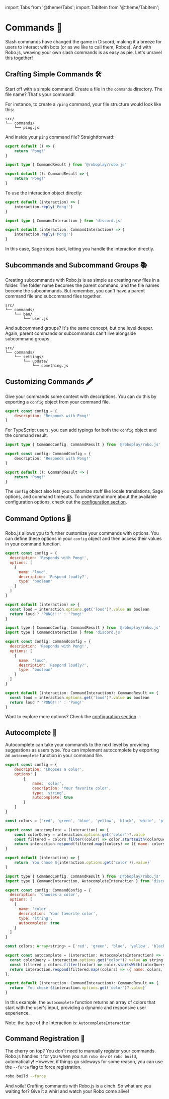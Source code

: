 import Tabs from '@theme/Tabs';
import TabItem from '@theme/TabItem';

# Commands 📜

Slash commands have changed the game in Discord, making it a breeze for users to interact with bots (or as we like to call them, Robos). And with Robo.js, weaving your own slash commands is as easy as pie. Let's unravel this together!

## Crafting Simple Commands 🛠️

Start off with a simple command. Create a file in the `commands` directory. The file name? That's your command!

For instance, to create a `/ping` command, your file structure would look like this:

```plaintext
src/
└── commands/
    └── ping.js
```

And inside your `ping` command file? Straightforward:

<Tabs groupId="examples-script">
<TabItem value="js" label="Javascript">

```javascript title="commands/ping.js"
export default () => {
	return 'Pong!'
}
```

</TabItem>
<TabItem value="ts" label="Typescript">

```typescript title="commands/ping.ts"
import type { CommandResult } from '@roboplay/robo.js'

export default (): CommandResult => {
	return 'Pong!'
}
```

</TabItem>
</Tabs>

To use the interaction object directly:
<Tabs groupId="examples-script">
<TabItem value="js" label="Javascript">

```javascript title="commands/ping.js"
export default (interaction) => {
	interaction.reply('Pong!')
}
```

</TabItem>
<TabItem value="ts" label="Typescript">

```typescript title="commands/ping.ts"
import type { CommandInteraction } from 'discord.js'

export default (interaction: CommandInteraction) => {
	interaction.reply('Pong!')
}
```

</TabItem>
</Tabs>

In this case, Sage steps back, letting you handle the interaction directly.

## Subcommands and Subcommand Groups 📚

Creating subcommands with Robo.js is as simple as creating new files in a folder. The folder name becomes the parent command, and the file names become the subcommands. But remember, you can't have a parent command file and subcommand files together.

```plaintext
src/
└── commands/
    └── ban/
        └── user.js
```

And subcommand groups? It's the same concept, but one level deeper. Again, parent commands or subcommands can't live alongside subcommand groups.

```plaintext
src/
└── commands/
    └── settings/
        └── update/
            └── something.js
```

## Customizing Commands 🖋️

Give your commands some context with descriptions. You can do this by exporting a `config` object from your command file.

```javascript
export const config = {
	description: 'Responds with Pong!'
}
```

For TypeScript users, you can add typings for both the `config` object and the command result.

```typescript title="commands/ping.ts"
import type { CommandConfig, CommandResult } from '@roboplay/robo.js'

export const config: CommandConfig = {
	description: 'Responds with Pong!'
}

export default (): CommandResult => {
	return 'Pong!'
}
```

The `config` object also lets you customize stuff like locale translations, Sage options, and command timeouts. To understand more about the available configuration options, check out the [configuration section](/docs/advanced/configuration).

## Command Options 🎚️

Robo.js allows you to further customize your commands with options. You can define these options in your `config` object and then access their values in your command function.

<Tabs groupId="examples-script">
<TabItem value="js" label="Javascript">

```javascript title="commands/ping.js" {3-9} showLineNumbers
export const config = {
  description: 'Responds with Pong!',
  options: [
    {
      name: 'loud',
      description: 'Respond loudly?',
      type: 'boolean'
    }
  ]
}

export default (interaction) => {
  const loud = interaction.options.get('loud')?.value as boolean
  return loud ? 'PONG!!!' : 'Pong!'
}
```

</TabItem>
<TabItem value="ts" label="Typescript">

```javascript title="commands/ping.ts" {6-12} showLineNumbers
import type { CommandConfig, CommandResult } from '@roboplay/robo.js'
import type { CommandInteraction } from 'discord.js'

export const config: CommandConfig = {
  description: 'Responds with Pong!',
  options: [
    {
      name: 'loud',
      description: 'Respond loudly?',
      type: 'boolean'
    }
  ]
}

export default (interaction: CommandInteraction): CommandResult => {
  const loud = interaction.options.get('loud')?.value as boolean
  return loud ? 'PONG!!!' : 'Pong!'
}
```

</TabItem>
</Tabs>

Want to explore more options? Check the [configuration section](/docs/advanced/configuration).

## Autocomplete 🧠

Autocomplete can take your commands to the next level by providing suggestions as users type. You can implement autocomplete by exporting an `autocomplete` function in your command file.

<Tabs groupId="examples-script">
<TabItem value="js" label="Javascript">

```javascript showLineNumbers title="commands/choosa-a-color.js" {15-19}
export const config = {
	description: 'Chooses a color',
	options: [
		{
			name: 'color',
			description: 'Your favorite color',
			type: 'string',
			autocomplete: true
		}
	]
}

const colors = ['red', 'green', 'blue', 'yellow', 'black', 'white', 'pink', 'purple', 'brown']

export const autocomplete = (interaction) => {
	const colorQuery = interaction.options.get('color')?.value
	const filtered = colors.filter((color) => color.startsWith(colorQuery))
	return interaction.respond(filtered.map((colors) => ({ name: colors, value: colors })))
}

export default (interaction) => {
	return `You chose ${interaction.options.get('color')?.value}`
}
```

</TabItem>
<TabItem value="ts" label="Typescript">

```javascript showLineNumbers title="commands/choosa-a-color.ts" {18-22}
import type { CommandConfig, CommandResult } from '@roboplay/robo.js'
import type { CommandInteraction, AutocompleteInteraction } from 'discord.js'

export const config: CommandConfig = {
  description: 'Chooses a color',
  options: [
    {
      name: 'color',
      description: 'Your favorite color',
      type: 'string',
      autocomplete: true
    }
  ]
}

const colors: Array<string> = ['red', 'green', 'blue', 'yellow', 'black', 'white', 'pink', 'purple', 'brown']

export const autocomplete = (interaction: AutocompleteInteraction) => {
  const colorQuery = interaction.options.get("color")?.value as string;
  const filtered = colors.filter((color) => color.startsWith(colorQuery));
  return interaction.respond(filtered.map((colors) => ({ name: colors, value: colors })));
};

export default (interaction: CommandInteraction): CommandResult => {
  return `You chose ${interaction.options.get('color')?.value}`
}
```

</TabItem>
</Tabs>

In this example, the `autocomplete` function returns an array of colors that start with the user's input, providing a dynamic and responsive user experience.

Note: the type of the Interaction is: `AutocompleteInteraction`

## Command Registration 📝

The cherry on top? You don't need to manually register your commands. Robo.js handles it for you when you run `robo dev` or `robo build`, automatically! However, if things go sideways for some reason, you can use the `--force` flag to force registration.

```bash
robo build --force
```

And voila! Crafting commands with Robo.js is a cinch. So what are you waiting for? Give it a whirl and watch your Robo come alive!

